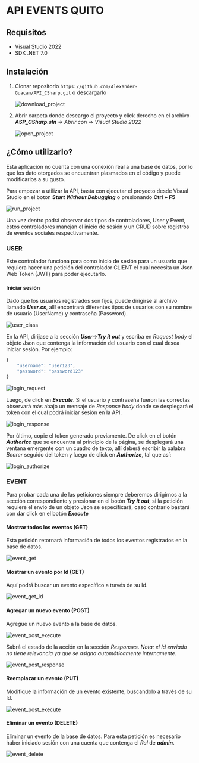 # API EVENTS QUITO

## Requisitos

- Visual Studio 2022
- SDK .NET 7.0

## Instalación

1. Clonar repositorio `https://github.com/Alexander-Guacan/API_CSharp.git` o descargarlo

    ![download_project](https://github.com/Alexander-Guacan/ASP_Introduccion/blob/main/assets/img/download_project.png?raw=true)

2. Abrir carpeta donde descargo el proyecto y click derecho en el archivo ***ASP_CSharp.sln*** => *Abrir con* => *Visual Studio 2022*

    ![open_project](https://github.com/Alexander-Guacan/ASP_Introduccion/blob/main/assets/img/open_project.png?raw=true)

## ¿Cómo utilizarlo?

Esta aplicación no cuenta con una conexión real a una base de datos, por lo que los dato otorgados se encuentran plasmados en el código y puede modificarlos a su gusto.

Para empezar a utilizar la API, basta con ejecutar el proyecto desde Visual Studio en el boton ***Start Without Debugging*** o presionando **Ctrl + F5**

![run_project](https://github.com/Alexander-Guacan/ASP_Introduccion/blob/main/assets/img/run_project.png?raw=true)

Una vez dentro podrá observar dos tipos de controladores, User y Event, estos controladores manejan el inicio de sesión y un CRUD sobre registros de eventos sociales respectivamente.

### USER

Este controlador funciona para como inicio de sesión para un usuario que requiera hacer una petición del controlador CLIENT el cual necesita un Json Web Token (JWT) para poder ejecutarlo.

#### Iniciar sesión

Dado que los usuarios registrados son fijos, puede dirigirse al archivo llamado ***User.cs***, allí encontrará diferentes tipos de usuarios con su nombre de usuario (UserName) y contraseña (Password).

![user_class](./assets/img/user_class.png)

En la API, dirijase a la sección ***User***->***Try it out*** y escriba en *Request body* el objeto Json que contenga la información del usuario con el cual desea iniciar sesión. Por ejemplo:

````js
{
    "username": "user123",
    "password": "password123"
}
````

![login_request](./assets/img/login_request.png)

Luego, de click en ***Execute***. Si el usuario y contraseña fueron las correctas observará más abajo un mensaje de *Response body* donde se desplegará el token con el cual podrá iniciar sesión en la API.

![login_response](./assets/img/login_response.png)

Por último, copie el token generado previamente. De click en el botón ***Authorize*** que se encuentra al principio de la página, se desplegará una ventana emergente con un cuadro de texto, allí deberá escribir la palabra *Bearer* seguido del token y luego de click en ***Authorize***, tal que así:

![login_authorize](./assets/img/login_authorize.png)

### EVENT

Para probar cada una de las peticiones siempre deberemos dirigirnos a la sección correspondiente y presionar en el botón ***Try it out***, si la petición requiere el envío de un objeto Json se específicará, caso contrario bastará con dar click en el botón ***Execute***

#### Mostrar todos los eventos (GET)

Esta petición retornará información de todos los eventos registrados en la base de datos.

![event_get](./assets/img/event_get.png)

#### Mostrar un evento por Id (GET)

Aquí podrá buscar un evento específico a través de su Id.

![event_get_id](./assets/img/event_get_id.png)

#### Agregar un nuevo evento (POST)

Agregue un nuevo evento a la base de datos.

![event_post_execute](./assets/img/event_post_execute.png)

Sabrá el estado de la acción en la sección *Responses*. *Nota: el Id enviado no tiene relevancia ya que se asigna automáticamente internamente.*

![event_post_response](./assets/img/event_post_response.png)

#### Reemplazar un evento (PUT)

Modifique la información de un evento existente, buscandolo a través de su Id.

![event_post_execute](./assets/img/event_post_execute.png)

#### Eliminar un evento (DELETE)

Eliminar un evento de la base de datos. Para esta petición es necesario haber iniciado sesión con una cuenta que contenga el *Rol* de ***admin***.

![event_delete](./assets/img/event_delete.png)

